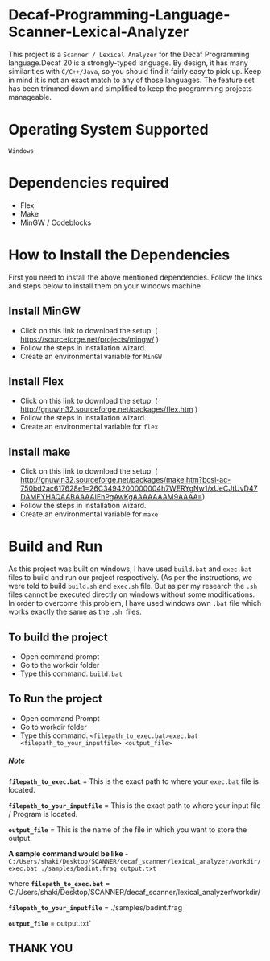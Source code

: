 # Decaf-Programming-Language-Scanner-Lexical-Analyzer

This project is a `Scanner / Lexical Analyzer` for the Decaf Programming language.Decaf 20 is a strongly-typed language. By design, it has many similarities with `C/C++/Java`, so you should find it fairly easy to pick up. Keep in mind it is not an exact match to any of those languages. The feature
set has been trimmed down and simplified to keep the programming projects manageable.


# Operating System Supported
`Windows
`

# Dependencies required
* Flex
* Make
* MinGW / Codeblocks


# How to Install the Dependencies
First you need to install the above mentioned dependencies. Follow the links and steps below to install them on your windows machine


## Install MinGW
* Click on this link to download the setup. ( https://sourceforge.net/projects/mingw/ )
* Follow the steps in installation wizard.
* Create an environmental variable for `MinGW`

## Install Flex
* Click on this link to download the setup. ( http://gnuwin32.sourceforge.net/packages/flex.htm )
* Follow the steps in installation wizard.
* Create an environmental variable for `flex`

## Install make
* Click on this link to download the setup. ( http://gnuwin32.sourceforge.net/packages/make.htm?bcsi-ac-750bd2ac617628e1=26C3494200000004h7WERYgNw1/xUeCJtUvD47DAMFYHAQAABAAAAIEhPgAwKgAAAAAAAM9AAAA=)
* Follow the steps in installation wizard.
* Create an environmental variable for `make`


# Build and Run

As this project was built on windows, I have used `build.bat` and `exec.bat` files to build and run our project respectively.
(As per the instructions, we were told to build `build.sh` and `exec.sh` file. But as per my research the `.sh` files cannot be executed 
directly on windows without some modifications. In order to overcome this problem, I have used windows own `.bat` file which works exactly the same as the `.sh `files.


## To build the project
* Open command prompt
* Go to the workdir folder
* Type this command. `build.bat`

## To Run the project
* Open command Prompt
* Go to workdir folder
* Type this command. `<filepath_to_exec.bat>exec.bat <filepath_to_your_inputfile> <output_file>`

 ##### Note 
 **`filepath_to_exec.bat`** = This is the exact path to where your `exec.bat` file is located.
 
 **`filepath_to_your_inputfile`** = This is the exact path to where your input file / Program is located.
 
 **`output_file`** = This is the name of the file in which you want to store the output.

 
 **A sample command would be like** - `C:/Users/shaki/Desktop/SCANNER/decaf_scanner/lexical_analyzer/workdir/exec.bat ./samples/badint.frag output.txt`
 
 where **`filepath_to_exec.bat`** = C:/Users/shaki/Desktop/SCANNER/decaf_scanner/lexical_analyzer/workdir/
 
 **`filepath_to_your_inputfile`** = ./samples/badint.frag
 
 **`output_file`** = output.txt`
 
 
 
 ## THANK YOU
 
